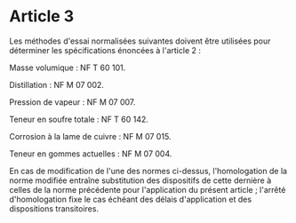 # Article 3

Les méthodes d'essai normalisées suivantes doivent être utilisées pour déterminer les spécifications énoncées à l'article 2 :

Masse volumique : NF T 60 101.

Distillation : NF M 07 002.

Pression de vapeur : NF M 07 007.

Teneur en soufre totale : NF T 60 142.

Corrosion à la lame de cuivre : NF M 07 015.

Teneur en gommes actuelles : NF M 07 004.

En cas de modification de l'une des normes ci-dessus, l'homologation de la norme modifiée entraîne substitution des dispositifs de cette dernière à celles de la norme précédente pour l'application du présent article ; l'arrêté d'homologation fixe le cas échéant des délais d'application et des dispositions transitoires.
